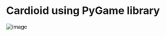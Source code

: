 # Cardioid using PyGame library
![image](https://user-images.githubusercontent.com/91896985/165395999-0900c806-3590-4416-a171-b3ca22b964b4.png)
